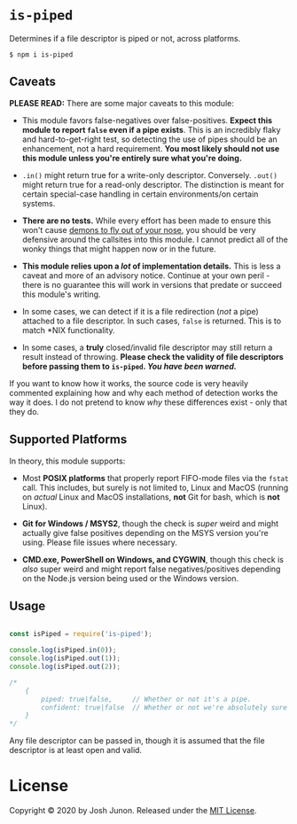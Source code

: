 # `is-piped`

Determines if a file descriptor is piped or not, across platforms.

```console
$ npm i is-piped
```

## Caveats

**PLEASE READ:** There are some major caveats to this module:

- This module favors false-negatives over false-positives. **Expect this
  module to report `false` even if a pipe exists**. This is an incredibly
  flaky and hard-to-get-right test, so detecting the use of pipes should
  be an enhancement, not a hard requirement. **You most likely should not
  use this module unless you're entirely sure what you're doing.**

- `.in()` might return true for a write-only descriptor. Conversely.
  `.out()` might return true for a read-only descriptor. The distinction
  is meant for certain special-case handling in certain environments/on
  certain systems.

- **There are no tests.** While every effort has been made to ensure
  this won't cause [demons to fly out of your nose](http://catb.org/jargon/html/N/nasal-demons.html),
  you should be very defensive around the callsites into this module.
  I cannot predict all of the wonky things that might happen now
  or in the future.

- **This module relies upon a _lot_ of implementation details.** This
  is less a caveat and more of an advisory notice. Continue at your
  own peril - there is no guarantee this will work in versions that
  predate or succeed this module's writing.

- In some cases, we can detect if it is a file redirection (_not_ a pipe)
  attached to a file descriptor. In such cases, `false` is returned.
  This is to match &ast;NIX functionality.

- In some cases, a **truly** closed/invalid file descriptor may still
  return a result instead of throwing. **Please check the validity of
  file descriptors before passing them to `is-piped`. _You have been
  warned._**

If you want to know how it works, the source code is very heavily commented
explaining how and why each method of detection works the way it does.
I do not pretend to know _why_ these differences exist - only that
they do.

## Supported Platforms

In theory, this module supports:

- Most **POSIX platforms** that properly report FIFO-mode files
  via the `fstat` call. This includes, but surely is not limited to,
  Linux and MacOS (running on *actual* Linux and MacOS installations,
  **not** Git for bash, which is **not** Linux).

- **Git for Windows / MSYS2**, though the check is _super_ weird
  and might actually give false positives depending on the MSYS
  version you're using. Please file issues where necessary.

- **CMD.exe, PowerShell on Windows, and CYGWIN**, though this check is
  _also_ super weird and might report false negatives/positives depending
  on the Node.js version being used or the Windows version.

## Usage

```javascript

const isPiped = require('is-piped');

console.log(isPiped.in(0));
console.log(isPiped.out(1));
console.log(isPiped.out(2));

/*
	{
		piped: true|false,     // Whether or not it's a pipe.
		confident: true|false  // Whether or not we're absolutely sure of that.
	}
*/
```

Any file descriptor can be passed in, though it is assumed
that the file descriptor is at least open and valid.

# License

Copyright &copy; 2020 by Josh Junon. Released under the [MIT License](LICENSE.txt).
